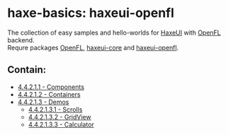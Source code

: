 haxe-basics: haxeui-openfl
=========================

The collection of easy samples and hello-worlds for [HaxeUI](https://github.com/haxeui/haxeui-core) with [OpenFL](http://www.openfl.org/) backend.<br/>
Requre packages [OpenFL](http://www.openfl.org/learn/docs/getting-started/), [haxeui-core](https://github.com/haxeui/haxeui-core) and [haxeui-openfl](https://github.com/haxeui/haxeui-openfl).

## Contain:

* [4.4.2.1.1 - Components](./4.4.2.1.1_Components)
* [4.4.2.1.2 - Containers](./4.4.2.1.2_Containers)
* [4.4.2.1.3 - Demos](./4.4.2.1.3_Demos)
  * [4.4.2.1.3.1 - Scrolls](./4.4.2.1.3_Demos/4.4.2.1.3.1_Scrolls)
  * [4.4.2.1.3.2 - GridView](./4.4.2.1.3_Demos/4.4.2.1.3.2_GridView)
  * [4.4.2.1.3.3 - Calculator](./4.4.2.1.3_Demos/4.4.2.1.3.3_Calculator)
